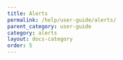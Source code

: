 ```yaml
---
title: Alerts
permalink: /help/user-guide/alerts/
parent_category: user-guide
category: alerts
layout: docs-category
order: 5
---
```

